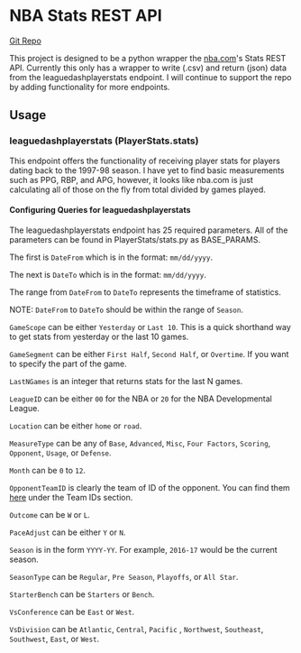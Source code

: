 # NBA Stats REST API
[Git Repo](https://github.com/dantespe/NBA-Stats)

This project is designed to be a python wrapper  the [nba.com](stats.nba.com)'s Stats REST API. Currently this only has a wrapper to write (.csv) and return (json) data from the leaguedashplayerstats endpoint. I will continue to support the repo by adding functionality for more endpoints.


## Usage
### leaguedashplayerstats (PlayerStats.stats)
This endpoint offers the functionality of receiving player stats for players dating back to the 1997-98 season. I have yet to find basic measurements such as PPG, RBP, and APG, however, it looks like nba.com is just calculating all of those on the fly from total <unit> divided by games played.

#### Configuring Queries for leaguedashplayerstats
The leaguedashplayerstats endpoint has 25 required parameters. All of the parameters can be found in PlayerStats/stats.py as BASE_PARAMS.

The first is `DateFrom` which is in the format:  `mm/dd/yyyy`.

The next is `DateTo` which is in the format:
`mm/dd/yyyy`.

The range from `DateFrom` to `DateTo` represents the timeframe of statistics.

NOTE: `DateFrom` to `DateTo` should be within the range of `Season`.

`GameScope` can be either `Yesterday` or `Last 10`. This is a quick shorthand way to get stats from yesterday or the last 10 games.

`GameSegment` can be either `First Half`, `Second Half`, or `Overtime`. If you want to specify the part of the game.

`LastNGames` is an integer that returns stats for the last N games.

`LeagueID` can be either `00` for the NBA or `20` for the NBA Developmental League.

`Location` can be either `home` or `road`.

`MeasureType` can be any of `Base`, `Advanced`, `Misc`, `Four Factors`, `Scoring`, `Opponent`, `Usage`, or `Defense`.


`Month` can be `0` to `12`.

`OpponentTeamID` is clearly the team of ID of the opponent. You can find them [here](https://github.com/seemethere/nba_py/wiki/stats.nba.com-Endpoint-Documentation) under the Team IDs section.

`Outcome` can be `W` or `L`.

`PaceAdjust` can be either `Y` or `N`.

`Season` is in the form `YYYY-YY`. For example, `2016-17` would be the current season.

`SeasonType` can be `Regular`, `Pre Season`, `Playoffs`, or `All Star`.

`StarterBench` can be `Starters` or `Bench`.

`VsConference` can be `East` or `West`.

`VsDivision` can be `Atlantic`, `Central`, `Pacific`
, `Northwest`, `Southeast`, `Southwest`, `East`, or `West`.
